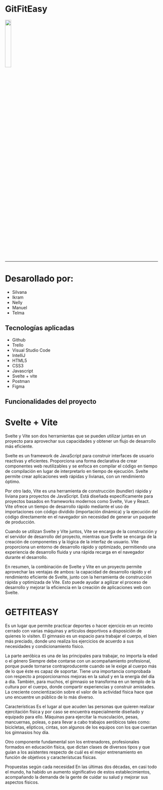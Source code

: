 


<h1> GitFitEasy</h1>
<img width=20% src = "https://github.com/Manuraptor/amunt-p1-getfitapp-grupo2/assets/126071398/f93317da-4ed4-4137-9e8c-6584a077c985" alt="">

***
# Desarollado por:

* Silvana 
* Ikram
* Nelly
* Manuel 
 * Telma 

## Tecnologías aplicadas

* Github
* Trello
* Visual Studio Code
* IntelliJ
* HTML5
* CSS3
* Javascript
* Svelte + vite
* Postman
* Figma

## Funcionalidades del proyecto


# Svelte + Vite
Svelte y Vite son dos herramientas que se pueden utilizar juntas en un proyecto para aprovechar sus capacidades y obtener un flujo de desarrollo más eficiente.

Svelte es un framework de JavaScript para construir interfaces de usuario reactivas y eficientes. Proporciona una forma declarativa de crear componentes web reutilizables y se enfoca en compilar el código en tiempo de compilación en lugar de interpretarlo en tiempo de ejecución. Svelte permite crear aplicaciones web rápidas y livianas, con un rendimiento óptimo.

Por otro lado, Vite es una herramienta de construcción (bundler) rápida y liviana para proyectos de JavaScript. Está diseñada específicamente para proyectos basados en frameworks modernos como Svelte, Vue y React. Vite ofrece un tiempo de desarrollo rápido mediante el uso de importaciones con código dividido (importación dinámica) y la ejecución del código directamente en el navegador sin necesidad de generar un paquete de producción.

Cuando se utilizan Svelte y Vite juntos, Vite se encarga de la construcción y el servidor de desarrollo del proyecto, mientras que Svelte se encarga de la creación de componentes y la lógica de la interfaz de usuario. Vite proporciona un entorno de desarrollo rápido y optimizado, permitiendo una experiencia de desarrollo fluida y una rápida recarga en el navegador durante el desarrollo.

En resumen, la combinación de Svelte y Vite en un proyecto permite aprovechar las ventajas de ambos: la capacidad de desarrollo rápido y el rendimiento eficiente de Svelte, junto con la herramienta de construcción rápida y optimizada de Vite. Esto puede ayudar a agilizar el proceso de desarrollo y mejorar la eficiencia en la creación de aplicaciones web con Svelte.

# GETFITEASY
 Es un lugar que permite practicar deportes o hacer ejercicio en un recinto cerrado con varias máquinas y artículos deportivos a disposición de quienes lo visiten.
El gimnasio es un espacio para trabajar el cuerpo, el bien más preciado, donde uno realiza los ejercicios de acuerdo a sus necesidades y condicionamiento físico.

La parte aeróbica es una de las principales para trabajar, no importa la edad o el género
Siempre debe contarse con un acompañamiento profesional, porque puede tornarse contraproducente cuando se le exige al cuerpo más de lo que éste es capaz de soportar. Tiene una importancia comprobada con respecto a proporcionarnos mejoras en la salud y en la energía del día a día. También, para muchos, el gimnasio se transforma en un templo de la cultura por el cuerpo, donde compartir experiencias y construir amistades. La creciente concientización sobre el valor de la actividad física hace que uno encuentre un público de lo más diverso.

Características
Es el lugar al que acuden las personas que quieren realizar ejercitación física y por caso se encuentra especialmente diseñado y equipado para ello. Máquinas para ejercitar la musculación, pesas, mancuernas, poleas, o para llevar a cabo trabajos aeróbicos tales como: bicicletas, elípticos, cintas, son algunos de los equipos con los que cuentan los gimnasios hoy día.​


Otro componente fundamental son los entrenadores, profesionales formados en educación física, que dictan clases de diversos tipos y que guían a los asistentes respecto de cuál es el mejor entrenamiento en función de objetivos y característucas físicas.​

Propuestas según cada necesidad
En las últimas dos décadas, en casi todo el mundo, ha habido un aumento significativo de estos establecimientos, acompañando la demanda de la gente de cuidar su salud y mejorar sus aspectos físicos.​

